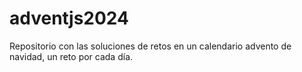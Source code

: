 # adventjs2024
Repositorio con las soluciones de retos en un calendario advento de navidad, un reto por cada día.
